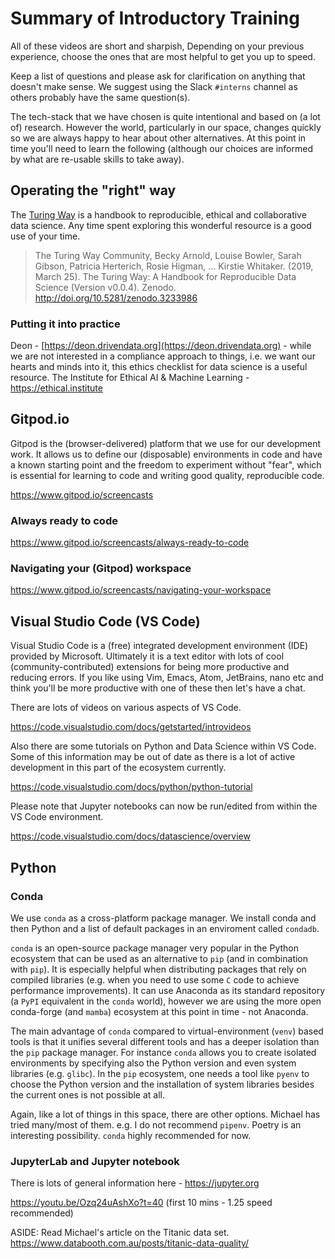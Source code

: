 # Summary of Introductory Training

All of these videos are short and sharpish, Depending on your previous experience, choose the ones that are most helpful to get you up to speed.

Keep a list of questions and please ask for clarification on anything that doesn't make sense. We suggest using the Slack `#interns` channel as others
probably have the same question(s).

The tech-stack that we have chosen is quite intentional and based on (a lot of) research. However the world, particularly in our space, changes quickly so we are always happy to hear about other alternatives. At this point in time you'll need to learn the following (although our choices are informed by what are re-usable skills to take away).

## Operating the "right" way 

The [Turing Way](https://the-turing-way.netlify.app) is a handbook to reproducible, ethical and collaborative data science. Any time spent exploring this wonderful resource is a good use of your time.

> The Turing Way Community, Becky Arnold, Louise Bowler, Sarah Gibson, Patricia Herterich, Rosie Higman, … Kirstie Whitaker. (2019, March 25). The Turing Way: A Handbook for Reproducible Data Science (Version v0.0.4). Zenodo. http://doi.org/10.5281/zenodo.3233986
### Putting it into practice

Deon - [https://deon.drivendata.org](https://deon.drivendata.org) - while we are not interested in
a compliance approach to things, i.e. we want our hearts and minds into it, this ethics checklist for data science is a useful resource.
The Institute for Ethical AI & Machine Learning - https://ethical.institute

## Gitpod.io

Gitpod is the (browser-delivered) platform that we use for our development work. It allows us to define our (disposable) environments in code and have a known starting point and the freedom to experiment without "fear", which is essential for learning to code and writing good quality, reproducible code.

https://www.gitpod.io/screencasts

### Always ready to code

https://www.gitpod.io/screencasts/always-ready-to-code

### Navigating your (Gitpod) workspace

https://www.gitpod.io/screencasts/navigating-your-workspace

## Visual Studio Code (VS Code)

Visual Studio Code is a (free) integrated development environment (IDE) provided by Microsoft. Ultimately it is a text editor with lots of cool (community-contributed) extensions for being more productive and reducing errors. If you like using Vim, Emacs, Atom, JetBrains, nano etc and think you'll be more productive with one of these then let's have a chat.

There are lots of videos on various aspects of VS Code.

https://code.visualstudio.com/docs/getstarted/introvideos

Also there are some tutorials on Python and Data Science within VS Code. Some of this information may be out of date as there is a lot of active development in this part of the ecosystem currently.

https://code.visualstudio.com/docs/python/python-tutorial

Please note that Jupyter notebooks can now be run/edited from within the VS Code environment.

https://code.visualstudio.com/docs/datascience/overview



## Python

### Conda

We use `conda` as a cross-platform package manager. We install conda and then Python and a list of default packages in an enviroment called `condadb`.

`conda` is an open-source package manager very popular in the Python ecosystem that can be used as an alternative to `pip` (and in combination with `pip`). It is especially helpful when distributing packages that rely on compiled libraries (e.g. when you need to use some `C` code to achieve performance improvements). It can use Anaconda as its standard repository (a `PyPI` equivalent in the `conda` world), however we are using the more open conda-forge (and `mamba`) ecosystem at this point in time - not Anaconda.

The main advantage of `conda` compared to virtual-environment (`venv`) based tools is that it unifies several different tools and has a deeper isolation than the `pip` package manager. For instance `conda` allows you to create isolated environments by specifying also the Python version and even system libraries (e.g. `glibc`). In the `pip` ecosystem, one needs a tool like `pyenv` to choose the Python version and the installation of system libraries besides the current ones is not possible at all.

Again, like a lot of things in this space, there are other options. Michael has tried many/most of them. e.g. I do not recommend `pipenv`. Poetry is an interesting possibility. `conda` highly recommended for now.

### JupyterLab and Jupyter notebook

There is lots of general information here - https://jupyter.org

https://youtu.be/Ozq24uAshXo?t=40 (first 10 mins - 1.25 speed recommended)

ASIDE: Read Michael's article on the Titanic data set. https://www.databooth.com.au/posts/titanic-data-quality/

